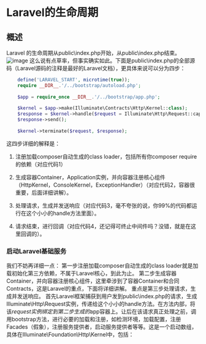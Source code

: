 # Laravel的生命周期
## 概述
Laravel 的生命周期从public\index.php开始，从public\index.php结束。
![image](../images/1.png)
这么说有点草率，但事实确实如此。下面是public\index.php的全部源码（Laravel源码的注释是最好的Laravel文档），更具体来说可以分为四步：
```php
    define('LARAVEL_START', microtime(true));
    require __DIR__.'/../bootstrap/autoload.php';
    
    $app = require_once __DIR__.'/../bootstrap/app.php';
    
    $kernel = $app->make(Illuminate\Contracts\Http\Kernel::class);
    $response = $kernel->handle($request = Illuminate\Http\Request::capture());   
    $response->send();
    
    $kernel->terminate($request, $response);
```    
这四步详细的解释是：
1. 注册加载composer自动生成的class loader，包括所有你composer require的依赖（对应代码1）

2. 生成容器Container，Application实例，并向容器注册核心组件（HttpKernel，ConsoleKernel，ExceptionHandler）（对应代码2，容器很重要，后面详细讲解）。

3. 处理请求，生成并发送响应（对应代码3，毫不夸张的说，你99%的代码都运行在这个小小的handle方法里面）。

4. 请求结束，进行回调（对应代码4，还记得可终止中间件吗？没错，就是在这里回调的）。

### 启动Laravel基础服务 

我们不妨再详细一点：
第一步注册加载composer自动生成的class loader就是加载初始化第三方依赖，不属于Laravel核心，到此为止。
第二步生成容器Container，并向容器注册核心组件，这里牵涉到了容器Container和合同Contracts，这是Laravel的重点，下面将详细讲解。
重点是第三步处理请求，生成并发送响应。
首先Laravel框架捕获到用户发到public\index.php的请求，生成Illuminate\Http\Request实例，传递给这个小小的handle方法。在方法内部，将该$request实例绑定到第二步生成的$app容器上。让后在该请求真正处理之前，调用bootstrap方法，进行必要的加载和注册，如检测环境，加载配置，注册Facades（假象），注册服务提供者，启动服务提供者等等。这是一个启动数组，具体在Illuminate\Foundation\Http\Kernel中，包括：